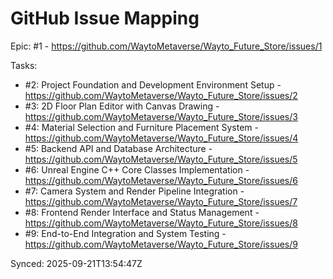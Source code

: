 # GitHub Issue Mapping

Epic: #1 - https://github.com/WaytoMetaverse/Wayto_Future_Store/issues/1

Tasks:
- #2: Project Foundation and Development Environment Setup - https://github.com/WaytoMetaverse/Wayto_Future_Store/issues/2
- #3: 2D Floor Plan Editor with Canvas Drawing - https://github.com/WaytoMetaverse/Wayto_Future_Store/issues/3
- #4: Material Selection and Furniture Placement System - https://github.com/WaytoMetaverse/Wayto_Future_Store/issues/4
- #5: Backend API and Database Architecture - https://github.com/WaytoMetaverse/Wayto_Future_Store/issues/5
- #6: Unreal Engine C++ Core Classes Implementation - https://github.com/WaytoMetaverse/Wayto_Future_Store/issues/6
- #7: Camera System and Render Pipeline Integration - https://github.com/WaytoMetaverse/Wayto_Future_Store/issues/7
- #8: Frontend Render Interface and Status Management - https://github.com/WaytoMetaverse/Wayto_Future_Store/issues/8
- #9: End-to-End Integration and System Testing - https://github.com/WaytoMetaverse/Wayto_Future_Store/issues/9

Synced: 2025-09-21T13:54:47Z